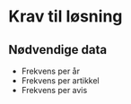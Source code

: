 # Krav til løsning


## Nødvendige data

* Frekvens per år
* Frekvens per artikkel
* Frekvens per avis

